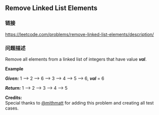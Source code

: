 ## Remove Linked List Elements  
### 链接  
https://leetcode.com/problems/remove-linked-list-elements/description/  
### 问题描述
Remove all elements from a linked list of integers that have value ***val***.


**Example**<br>
***Given:*** 1 --> 2 --> 6 --> 3 --> 4 --> 5 --> 6,  ***val*** = 6<br>
***Return:*** 1 --> 2 --> 3 --> 4 --> 5


**Credits:**<br />Special thanks to [@mithmatt](https://leetcode.com/discuss/user/mithmatt) for adding this problem and creating all test cases.
